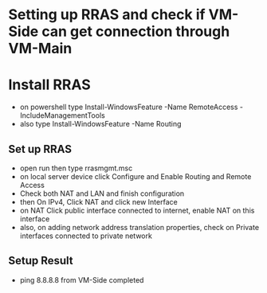 # Setting up RRAS and check if VM-Side can get connection through VM-Main

# Install RRAS
- on powershell type Install-WindowsFeature -Name RemoteAccess -IncludeManagementTools
- also type Install-WindowsFeature -Name Routing

## Set up RRAS
- open run then type rrasmgmt.msc 
- on local server device click Configure and Enable Routing and Remote Access
- Check both NAT and LAN and finish configuration
- then On IPv4, Click NAT and click new Interface
- on NAT Click public interface connected to internet, enable NAT on this interface
- also, on adding network address translation properties, check on Private interfaces connected to private network

## Setup Result
- ping 8.8.8.8 from VM-Side completed 